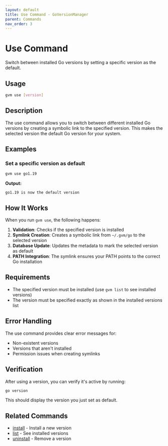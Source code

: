 ```yaml
---
layout: default
title: Use Command - GoVersionManager
parent: Commands
nav_order: 3
---
```


# Use Command

Switch between installed Go versions by setting a specific version as the default.

## Usage

```bash
gvm use [version]
```

## Description

The use command allows you to switch between different installed Go versions by creating a symbolic link to the specified version. This makes the selected version the default Go version for your system.

## Examples

### Set a specific version as default
```bash
gvm use go1.19
```

**Output:**
```
go1.19 is now the default version
```

## How It Works

When you run `gvm use`, the following happens:

1. **Validation**: Checks if the specified version is installed
2. **Symlink Creation**: Creates a symbolic link from `~/.gvm/go` to the selected version
3. **Database Update**: Updates the metadata to mark the selected version as default
4. **PATH Integration**: The symlink ensures your PATH points to the correct Go installation

## Requirements

- The specified version must be installed (use `gvm list` to see installed versions)
- The version must be specified exactly as shown in the installed versions list

## Error Handling

The use command provides clear error messages for:
- Non-existent versions
- Versions that aren't installed
- Permission issues when creating symlinks

## Verification

After using a version, you can verify it's active by running:
```bash
go version
```

This should display the version you just set as default.

## Related Commands

- [install](install) - Install a new version
- [list](list) - See installed versions
- [uninstall](uninstall) - Remove a version
